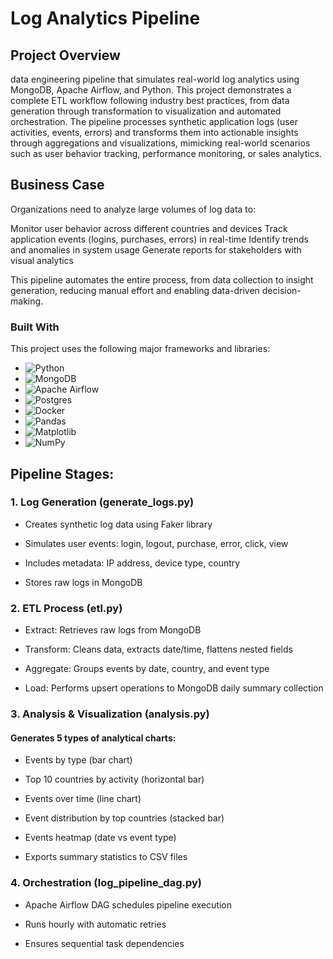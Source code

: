 # Log Analytics Pipeline

## Project Overview

data engineering pipeline that simulates real-world log analytics using MongoDB, Apache Airflow, and Python. This project demonstrates a complete ETL workflow following industry best practices, from data generation through transformation to visualization and automated orchestration.
The pipeline processes synthetic application logs (user activities, events, errors) and transforms them into actionable insights through aggregations and visualizations, mimicking real-world scenarios such as user behavior tracking, performance monitoring, or sales analytics.

## Business Case

Organizations need to analyze large volumes of log data to:

Monitor user behavior across different countries and devices
Track application events (logins, purchases, errors) in real-time
Identify trends and anomalies in system usage
Generate reports for stakeholders with visual analytics

This pipeline automates the entire process, from data collection to insight generation, reducing manual effort and enabling data-driven decision-making.

### Built With

This project uses the following major frameworks and libraries:

* ![Python](https://img.shields.io/badge/python-3670A0?style=for-the-badge&logo=python&logoColor=ffdd54)
* ![MongoDB](https://img.shields.io/badge/MongoDB-%234ea94b.svg?style=for-the-badge&logo=mongodb&logoColor=white)
* ![Apache Airflow](https://img.shields.io/badge/Apache%20Airflow-017CEE?style=for-the-badge&logo=Apache%20Airflow&logoColor=white)
* ![Postgres](https://img.shields.io/badge/postgres-%23316192.svg?style=for-the-badge&logo=postgresql&logoColor=white)
* ![Docker](https://img.shields.io/badge/docker-%230db7ed.svg?style=for-the-badge&logo=docker&logoColor=white)
* ![Pandas](https://img.shields.io/badge/pandas-%23150458.svg?style=for-the-badge&logo=pandas&logoColor=white)
* ![Matplotlib](https://img.shields.io/badge/Matplotlib-%23ffffff.svg?style=for-the-badge&logo=Matplotlib&logoColor=black)
* ![NumPy](https://img.shields.io/badge/numpy-%23013243.svg?style=for-the-badge&logo=numpy&logoColor=white)

## Pipeline Stages:

### 1. Log Generation (generate_logs.py)

- Creates synthetic log data using Faker library

- Simulates user events: login, logout, purchase, error, click, view

- Includes metadata: IP address, device type, country

- Stores raw logs in MongoDB


### 2. ETL Process (etl.py)

- Extract: Retrieves raw logs from MongoDB

- Transform: Cleans data, extracts date/time, flattens nested fields

- Aggregate: Groups events by date, country, and event type

- Load: Performs upsert operations to MongoDB daily summary collection


### 3. Analysis & Visualization (analysis.py)

#### Generates 5 types of analytical charts:

- Events by type (bar chart)

- Top 10 countries by activity (horizontal bar)

- Events over time (line chart)

- Event distribution by top countries (stacked bar)

- Events heatmap (date vs event type)

- Exports summary statistics to CSV files


### 4. Orchestration (log_pipeline_dag.py)

- Apache Airflow DAG schedules pipeline execution

- Runs hourly with automatic retries

- Ensures sequential task dependencies